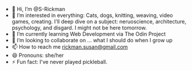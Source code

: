 - 👋 Hi, I’m @S-Rickman
- 👀 I’m interested in everything: Cats, dogs, knitting, weaving, video games, creating. I'll deep dive on a subject: neruoscience, architecture, psychology, and disgard. I might not be here tomorrow.
- 🌱 I’m currently learning Web Development via The Odin Project
- 💞️ I’m looking to collaborate on ... what I should do when I grow up
- 📫 How to reach me rickman.susan@gmail.com
- 😄 Pronouns: she/her
- ⚡ Fun fact: I've never played pickleball.

<!---
S-Rickman/S-Rickman is a ✨ special ✨ repository because its `README.md` (this file) appears on your GitHub profile.
You can click the Preview link to take a look at your changes.
--->
